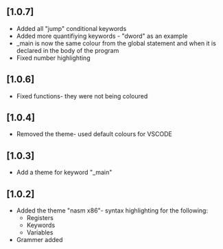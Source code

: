 
## [1.0.7]
- Added all "jump" conditional keywords
- Added more quantifiying keywords - "dword" as an example
- _main is now the same colour from the global statement and when it is declared in the body of the program
- Fixed number highlighting

## [1.0.6]
- Fixed functions- they were not being coloured

## [1.0.4]
- Removed the theme- used default colours for VSCODE


## [1.0.3]
- Add a theme for keyword "_main"


## [1.0.2]
- Added the theme "nasm x86"- syntax highlighting for the following:
    - Registers
    - Keywords
    - Variables
- Grammer added